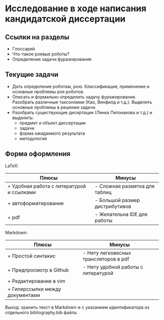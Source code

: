 # Исследование в ходе написания кандидатской диссертации

## Ссылки на разделы

- Глоссарий
- Что-такое роевые роботы?
- Определение задачи фуражирования


## Текущие задачи

- Дать определение роботам, рою. Классификация, применение и основные проблемы роя роботов.
- Описать и формально определить задачу фуражирования. Разобрать различные таксономии (Као, Винфилд и т.д.). Выделить основные проблемы в решении задачи.
- Разобрать существующие дисертации (Ленка Питонакова и т.д.) и выделить:
    - предмет и объект диссертации
    - задачи
    - форма ожидаемого результата
    - методология

## Форма оформления

LaTeX:

Плюсы                                       | Минусы
--------------------------------------------|---------------------------
 + Удобная работа с литературой и ссылками  | - Сложная разметка для таблиц
 + автоформатирование                       | - Большой размер дистрибутивов
 + pdf                                      | - Желательна IDE для работы

 Markdown:

Плюсы                                       | Минусы
--------------------------------------------|--------------------------------------
 + Простой синтакис                         | - Нету легковесных трансляторов в pdf
 + Предпросмотр в Github                    | - Нету удобной работы с литературой
 + Редактирование в vim                     |
 + Гиперссылки между документами            |

Выход: хранить текст в Markdown-е с указанием идентификатора из отдельного bibliography.bib файла. 
